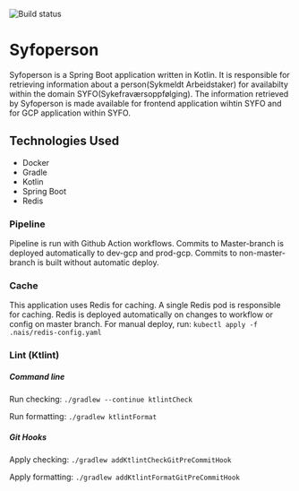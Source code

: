 ![Build status](https://github.com/navikt/syfoperson/workflows/main/badge.svg?branch=master)

# Syfoperson
Syfoperson is a Spring Boot application written in Kotlin.
It is responsible for retrieving information about a person(Sykmeldt Arbeidstaker) 
for availabilty within the domain SYFO(Sykefraværsoppfølging).
The information retrieved by Syfoperson is made available for frontend application wihtin SYFO and for GCP application within SYFO. 

## Technologies Used
* Docker
* Gradle
* Kotlin
* Spring Boot
* Redis

### Pipeline
Pipeline is run with Github Action workflows.
Commits to Master-branch is deployed automatically to dev-gcp and prod-gcp.
Commits to non-master-branch is built without automatic deploy.

### Cache
This application uses Redis for caching. A single Redis pod is responsible for caching. Redis is deployed automatically on changes to workflow or config on master
branch. For manual deploy, run: `kubectl apply -f .nais/redis-config.yaml`

### Lint (Ktlint)
##### Command line
Run checking: `./gradlew --continue ktlintCheck`

Run formatting: `./gradlew ktlintFormat`
##### Git Hooks
Apply checking: `./gradlew addKtlintCheckGitPreCommitHook`

Apply formatting: `./gradlew addKtlintFormatGitPreCommitHook`
